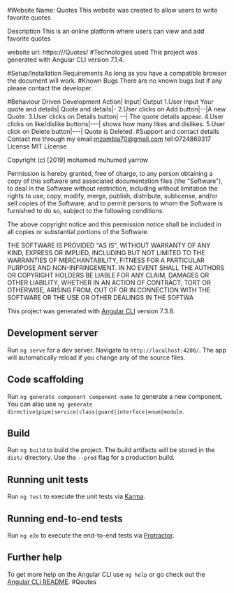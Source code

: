 #Website Name: Quotes
This website was created to allow users to write favorite quotes

Description
This is an online platform where users can view and add favorite quotes

website url: https:///Quotes/ #Technologies used This project was generated with Angular CLI version 7.1.4.

#Setup/Installation Requirements As long as you have a compatible browser the document will work. #Known Bugs There are no known bugs but if any please contact the developer.

#Behaviour Driven Development Action| Input| Output 1.User Input Your quote and details| Quote and details|- 2.User clicks on Add button|--|A new Quote. 3.User clicks on Details button| --| The quote details appear. 4.User clicks on like/dislike buttons|---| shows how many likes and dislikes. 5.User click on Delete button|---| Quote is Deleted. #Support and contact details Contact me through my email:mzambia70@gmail.com tell:0724869317 License MIT License

Copyright (c) [2019] mohamed muhumed yarrow 

Permission is hereby granted, free of charge, to any person obtaining a copy of this software and associated documentation files (the "Software"), to deal in the Software without restriction, including without limitation the rights to use, copy, modify, merge, publish, distribute, sublicense, and/or sell copies of the Software, and to permit persons to whom the Software is furnished to do so, subject to the following conditions:

The above copyright notice and this permission notice shall be included in all copies or substantial portions of the Software.

THE SOFTWARE IS PROVIDED "AS IS", WITHOUT WARRANTY OF ANY KIND, EXPRESS OR IMPLIED, INCLUDING BUT NOT LIMITED TO THE WARRANTIES OF MERCHANTABILITY, FITNESS FOR A PARTICULAR PURPOSE AND NON-INFRINGEMENT. IN NO EVENT SHALL THE AUTHORS OR COPYRIGHT HOLDERS BE LIABLE FOR ANY CLAIM, DAMAGES OR OTHER LIABILITY, WHETHER IN AN ACTION OF CONTRACT, TORT OR OTHERWISE, ARISING FROM, OUT OF OR IN CONNECTION WITH THE SOFTWARE OR THE USE OR OTHER DEALINGS IN THE SOFTWA

This project was generated with [Angular CLI](https://github.com/angular/angular-cli) version 7.3.8.

## Development server

Run `ng serve` for a dev server. Navigate to `http://localhost:4200/`. The app will automatically reload if you change any of the source files.

## Code scaffolding

Run `ng generate component component-name` to generate a new component. You can also use `ng generate directive|pipe|service|class|guard|interface|enum|module`.

## Build

Run `ng build` to build the project. The build artifacts will be stored in the `dist/` directory. Use the `--prod` flag for a production build.

## Running unit tests

Run `ng test` to execute the unit tests via [Karma](https://karma-runner.github.io).

## Running end-to-end tests

Run `ng e2e` to execute the end-to-end tests via [Protractor](http://www.protractortest.org/).

## Further help

To get more help on the Angular CLI use `ng help` or go check out the [Angular CLI README](https://github.com/angular/angular-cli/blob/master/README.md).
#Qoutes
